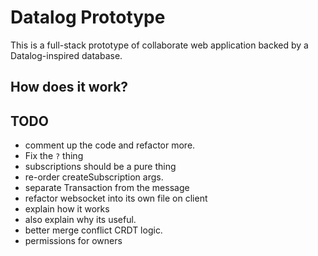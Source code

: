 # Datalog Prototype

This is a full-stack prototype of collaborate web application backed by a Datalog-inspired database.

## How does it work?



## TODO

- comment up the code and refactor more.
- Fix the `?` thing
- subscriptions should be a pure thing
- re-order createSubscription args.
- separate Transaction from the message
- refactor websocket into its own file on client
- explain how it works
- also explain why its useful.
- better merge conflict CRDT logic.
- permissions for owners